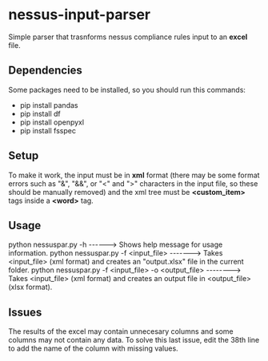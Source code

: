 # nessus-input-parser
Simple parser that trasnforms nessus compliance rules input to an **excel** file.

## Dependencies
Some packages need to be installed, so you should run this commands:
- pip install pandas
- pip install df
- pip install openpyxl
- pip install fsspec

## Setup
To make it work, the input must be in **xml** format (there may be some format errors such as "&", "&&", or "<" and ">" characters in the input file, so these should be manually removed) and the xml tree must be **<custom_item>** tags inside a **\<word\>** tag.

## Usage
python nessuspar.py -h ------> Shows help message for usage information.
python nessuspar.py -f <input_file> -------> Takes <input_file> (xml format) and creates an "output.xlsx" file in the current folder.
python nessuspar.py -f <input_file> -o <output_file> --------> Takes <input_file> (xml format) and creates an output file in <output_file> (xlsx format).

## Issues
The results of the excel may contain unnecesary columns and some columns may not contain any data. To solve this last issue, edit the 38th line to add the name of the column with missing values.

